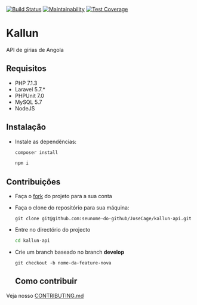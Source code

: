 [![Build Status](https://travis-ci.org/JoseCage/kallun-api.svg?branch=master)](https://travis-ci.org/JoseCage/kallun-api)
[![Maintainability](https://api.codeclimate.com/v1/badges/b9cba7462d2318886327/maintainability)](https://codeclimate.com/github/JoseCage/kallun-api/maintainability)
[![Test Coverage](https://api.codeclimate.com/v1/badges/b9cba7462d2318886327/test_coverage)](https://codeclimate.com/github/JoseCage/kallun-api/test_coverage)

# Kallun

API de gírias de Angola

## Requisitos

- PHP 7.1.3
- Laravel 5.7.*
- PHPUnit 7.0
- MySQL 5.7
- NodeJS

## Instalação


* Instale as dependẽncias:
  ```bash
  composer install
  ```
  ```bash
  npm i
  ```

## Contribuições

* Faça o [fork](https://github.com/JoseCage/kallun-api.git/fork) do projeto para a sua conta
* Faça o clone do repositório para sua máquina:
  ```git
  git clone git@github.com:seunome-do-github/JoseCage/kallun-api.git
  ```
* Entre no directório do projecto
  ```bash
  cd kallun-api
  ```
* Crie um branch baseado no branch **develop**
  ```git
  git checkout -b nome-da-feature-nova
  ```
  
  ## Como contribuir

Veja nosso [CONTRIBUTING.md](CONTRIBUTING.md)
